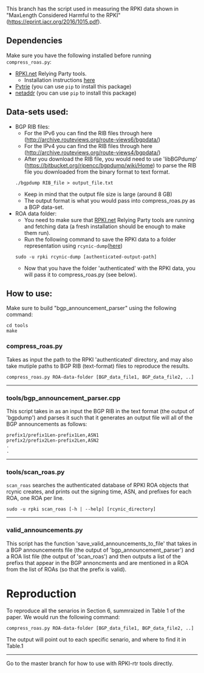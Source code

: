This branch has the script used in measuring the RPKI data shown in "MaxLength Considered Harmful to the RPKI" (https://eprint.iacr.org/2016/1015.pdf).

## Dependencies
Make sure you have the following installed before running `compress_roas.py`:
- [RPKI.net](https://github.com/dragonresearch/rpki.net/) Relying Party tools.
  - Installation instructions [here](https://github.com/dragonresearch/rpki.net/blob/master/doc/quickstart/xenial-rp.md)
- [Pytrie](https://pypi.python.org/pypi/PyTrie) (you can use `pip` to install this package)
- [netaddr](https://pypi.python.org/pypi/netaddr) (you can use `pip` to install this package)
 
## Data-sets used:
- BGP RIB files:
  - For the IPv6 you can find the RIB files through here (http://archive.routeviews.org/route-views6/bgpdata/)
  - For the IPv4 you can find the RIB files through here (http://archive.routeviews.org/route-views4/bgpdata/)
  - After you download the RIB file, you would need to use 'libBGPdump' (https://bitbucket.org/ripencc/bgpdump/wiki/Home) to  parse the RIB file you downloaded from the binary format to text format.
   ```
   ./bgpdump RIB_file > output_file.txt
   ```
  - Keep in mind that the output file size is large (around 8 GB)
  - The output format is what you would pass into compress_roas.py as a BGP data-set.
- ROA data folder:
  - You need to make sure that [RPKI.net](https://github.com/dragonresearch/rpki.net/) Relying Party tools are running and fetching data (a fresh installation should be enough to make them run).
  - Run the following command to save the RPKI data to a folder representation using `rcynic-dump`([here](https://github.com/dragonresearch/rpki.net/blob/master/rp/rcynic/rcynic-dump))
   ```
   sudo -u rpki rcynic-dump [authenticated-output-path]
   ```
  - Now that you have the folder 'authenticated' with the RPKI data, you will pass it to compress_roas.py (see below).

## How to use:
Make sure to build "bgp_announcement_parser" using the following command:
```
cd tools
make 
```

### compress_roas.py
Takes as input the path to the RPKI 'authenticated' directory, and may also take mutiple paths to BGP RIB (text-format) files to reproduce the results.
```
compress_roas.py ROA-data-folder [BGP_data_file1, BGP_data_file2, ..]
```
***
### tools/bgp_announcement_parser.cpp
This script takes in as an input the BGP RIB in the text format (the output of 'bgpdump') and parses it such that it generates an output file will all of the BGP announcements as follows:
```
prefix1/prefix1Len-prefix1Len,ASN1
prefix2/prefix2Len-prefix2Len,ASN2
.
.
```
***
### tools/scan_roas.py
`scan_roas` searches the authenticated database of RPKI ROA objects that rcynic creates, and prints out the signing time, ASN, and prefixes for each ROA, one ROA per line.
```
sudo -u rpki scan_roas [-h | --help] [rcynic_directory]
```
***
### valid_announcements.py
This script has the function 'save_valid_announcements_to_file' that takes in a BGP announcements file (the output of 'bgp_announcement_parser') and a ROA list file (the output of 'scan_roas') and then outputs a list of the prefixs that appear in the BGP annoncments and are mentioned in a ROA from the list of ROAs (so that the prefix is valid).

# Reproduction

To reproduce all the senarios in Section 6, summraized in Table 1 of the paper. We would run the following command:
```
compress_roas.py ROA-data-folder [BGP_data_file1, BGP_data_file2, ..]
```
The output will point out to each specific senario, and where to find it in Table.1

----
Go to the master branch for how to use with RPKI-rtr tools directly.
